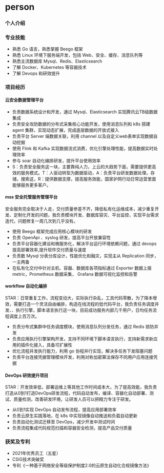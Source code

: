 # person



### 个人介绍

### 专业技能

* 熟悉 Go 语言，熟悉掌握 Beego 框架&#x20;
* 熟悉 Linux 环境下服务端开发，包括 Web、安全、缓存、消息队列等
* 熟悉主流数据库 Mysql、Redis、Elasticsearch&#x20;
* 了解 Docker、Kubernetes 等容器技术&#x20;
* 了解 Devops 和研效提升

### 项目经历

#### 云安全数据管理平台

* 负责数据系统设计和开发，通过 Mysql、Elasticsearch 实现腾讯云TB级数据集成
* 负责安全攻防数据的分布式采集核心功能开发，使用消息队列和 k8s 搭建 agent 集群，实现动态扩展，完成底层数据的开放式接入
* 负责平台 Server 端数据关联，利用 channel 以及自定义web表单实现数据自动挖掘
* 使用 Flink 和 Kafka 实现数据流式消费，优化引擎处理性能，提高数据实时处理效率
* 参与 soar 自动化编排研发，提升平台使用效率
* S：负责安全服务这一块，主要靠纯人力，上云的大趋势下面，需要提供更高效的服务模式。T：人驱动转型为数据驱动，A：负责平台研发数据处理，存储，搜索这，R：提供数据支撑，提高服务效能，国家护网行动日常运营里面能够服务更多客户。

#### mss 安全托管服务管理平台

安全服务完全取决于人走，交付质量参差不齐，降低私有化运维成本，减少重复开发、定制化开发的问题，我负责模块开发、数据库容灾、平台监控，实现平台需求迭代，问题修复一周几次到几乎没有。

* 使用 Beego 框架完成应用核心模块的研发
* 负责 OpenApi 、syslog 研发，提高平台开放兼容性
* 负责平台容器化建设和微服务化，解决平台运行环境依赖问题，通过 devops 提高部署效率,提升软件交付质量与速度
* 负责数 Mysql 分表分库设计，性能优化和融灾，实现主从 Replication 同步，一主两备
* 在私有化交付中针对主机、容器、数据库各项指标通过 Exporter 数据上报metric，Prometheus 数据采集， Grafana 数据可视化监控和告警

#### workflow 自动化编排

STAR：日常重复工作，流程变动大，实际执行杂乱，工具代码零散，为了降本增效，需要打造一个灵活自由编排，构造在线流程的低代码平台，我负责任务调度并发、、执行引擎，脚本语言执行这一块，目前成功服务内部几千用户，日均任务流程调度上百万次。

* 负责分布式集群中任务调度模块，使用消息队列分发任务，通过 Redis 锁防并发
* 负责应用执行引擎架构开发，支持不同环境下脚本语言执行，支持新需求新应用的插件化接入，具备可扩展性
* 优化流程并发执行能力，利用 go 协程并行实现，解决多任务下发阻塞问题
* 负责平台连接凭据管理模块开发，利用对称加密算法保存不同用户应用连接凭据

#### DevOps 研效提升项目

STAR：开发效率低，部署运维上等其他工作时间成本大，为了提高效能，我负责打造从0到1打造DevOps研发流程，代码自动发布，编译、容器化自动部署、测试、质量检测，改善研发环境，让研发人员可以把精力专注于研发。

* 从0到1实现 DevOps 自动发布流程，提高应用部署效率
* 负责云原生实践落地，在 k8s 中实现镜像自动推送和负载自动更新
* 负责自动化测试迁移至 DevOps，减少开发中测试时间
* 负责流程集成代码规范扫描和容器安全检测，提高产品交付质量



### 获奖及专利

* 2021年优秀员工（五星）
* CSIG技术突破奖
* 专利《一种基于网络安全等级保护制度2.0的云原生自动化合规镜像方法》













